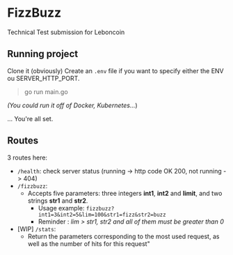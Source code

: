 # FizzBuzz
Technical Test submission for Leboncoin

## Running project
Clone it (obviously)
Create an `.env` file if you want to specify either the ENV ou SERVER_HTTP_PORT.

>go run main.go

_(You could run it off of Docker, Kubernetes..._)

... You're all set.

## Routes
3 routes here:

- `/health`: check server status (running -> http code OK 200, not running -> 404)
- `/fizzbuzz`:
  - Accepts five parameters: three integers **int1**, **int2** and **limit**, and two strings **str1** and **str2**.
    - Usage example: `fizzbuzz?int1=3&int2=5&lim=100&str1=fizz&str2=buzz`
    - Reminder : _lim > str1, str2 and all of them must be greater than 0_
- [WIP] `/stats`: 
  - Return the parameters corresponding to the most used request, as well as the number of hits for this request"

